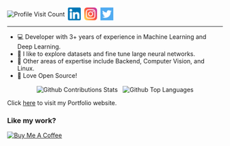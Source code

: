<!-- <p float="left">
  <img align="center" alt="GitHub Contributions Stats" src="https://github-readme-stats.vercel.app/api?username=Gautam-J&count_private=true&show_icons=true&theme=gruvbox&hide_border=true" width="45%" />
  <img align="center" alt="GitHub streaks stats" src="https://github-readme-streak-stats.herokuapp.com/?user=Gautam-J&theme=gruvbox&hide_border=true" width="45%" />
</p> -->

 
 <p align="left">
  <img align="center" alt="Profile Visit Count" src="https://komarev.com/ghpvc/?username=Gautam-J&style=for-the-badge" />&nbsp;
  <a href="https://linkedin.com/in/gj-07" target="_blank"><img align="center" alt="Gautam J | LinkedIn" width="30px" src="./readme_media/linkedin.png" /></a>&nbsp;
  <a href="https://www.instagram.com/gautam.j/" target="_blank"><img align="center" alt="Gautam J | Instagram" width="30px" src="./readme_media/instagram.png" /></a>&nbsp;
  <a href="https://twitter.com/gautamj02" target="_blank"><img align="center" alt="Gautam J | Twitter" width="30px" src="./readme_media/twitter.png" /></a>&nbsp;
</p>
 
 ---
 
* 💻 Developer with 3+ years of experience in Machine Learning and Deep Learning.
* 🧠 I like to explore datasets and fine tune large neural networks.
* 💾 Other areas of expertise include Backend, Computer Vision, and Linux.
* 💙 Love Open Source!

<p align="center">
  <img align="center" alt="Github Contributions Stats" src="https://github.com/Gautam-J/github-stats/blob/master/generated/overview.svg" width="40%">&nbsp;&nbsp;
  <img align="center" alt="Github Top Languages" src="https://github-readme-stats.vercel.app/api/top-langs/?username=Gautam-J&layout=compact" width="45%">
<!--   <img align="center" alt="Github Languages Stats" src="https://github.com/Gautam-J/github-stats/blob/master/generated/languages.svg"> -->
</p>

Click <a href="https://portfolio-gautam-j.vercel.app" target="_blank">here</a> to visit my Portfolio website.

### Like my work?
<a href="https://www.buymeacoffee.com/gautamj" target="_blank"><img src="https://cdn.buymeacoffee.com/buttons/v2/default-yellow.png" alt="Buy Me A Coffee" height="60px" width="217px" ></a>
